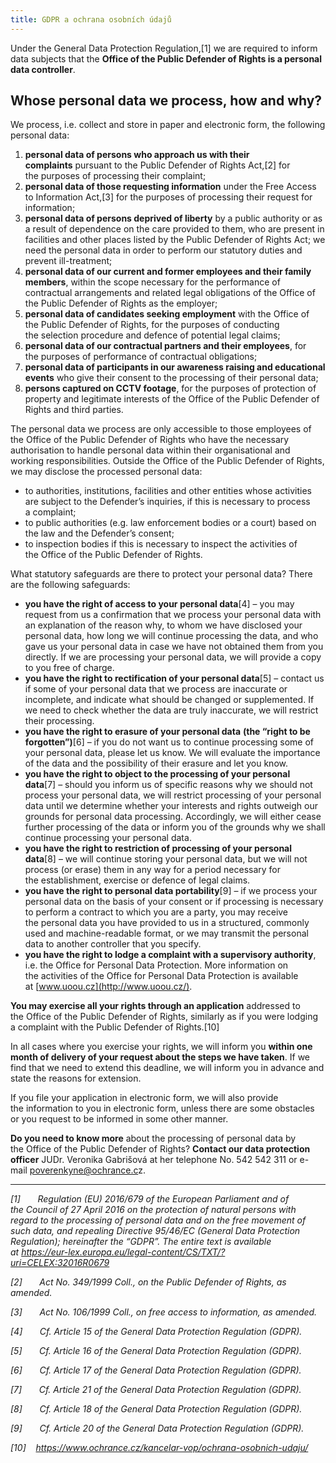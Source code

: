 ```yaml
---
title: GDPR a ochrana osobních údajů
---
```

<!--StartFragment-->

Under the General Data Protection Regulation,\[1] we are required to inform data subjects that the **Office of the Public Defender of Rights is a personal data controller**.

<!--EndFragment-->

<!--StartFragment-->

## Whose personal data we process, how and why?

<!--EndFragment-->

<!--StartFragment-->

We process, i.e. collect and store in paper and electronic form, the following personal data:

<!--StartFragment-->

1. **personal data of persons who approach us with their complaints** pursuant to the Public Defender of Rights Act,\[2] for the purposes of processing their complaint;
2. **personal data of those requesting information** under the Free Access to Information Act,\[3] for the purposes of processing their request for information;
3. **personal data of persons deprived of liberty** by a public authority or as a result of dependence on the care provided to them, who are present in facilities and other places listed by the Public Defender of Rights Act; we need the personal data in order to perform our statutory duties and prevent ill-treatment;
4. **personal data of our current and former employees and their family members**, within the scope necessary for the performance of contractual arrangements and related legal obligations of the Office of the Public Defender of Rights as the employer;
5. **personal data of candidates seeking employment** with the Office of the Public Defender of Rights, for the purposes of conducting the selection procedure and defence of potential legal claims;
6. **personal data of our contractual partners and their employees**, for the purposes of performance of contractual obligations;
7. **personal data of participants in our awareness raising and educational events** who give their consent to the processing of their personal data;
8. **persons captured on CCTV footage**, for the purposes of protection of property and legitimate interests of the Office of the Public Defender of Rights and third parties.

<!--EndFragment-->

<!--StartFragment-->

The personal data we process are only accessible to those employees of the Office of the Public Defender of Rights who have the necessary authorisation to handle personal data within their organisational and working responsibilities. Outside the Office of the Public Defender of Rights, we may disclose the processed personal data:

* to authorities, institutions, facilities and other entities whose activities are subject to the Defender’s inquiries, if this is necessary to process a complaint;
* to public authorities (e.g. law enforcement bodies or a court) based on the law and the Defender’s consent;
* to inspection bodies if this is necessary to inspect the activities of the Office of the Public Defender of Rights.

<!--EndFragment-->

<!--StartFragment-->

What statutory safeguards are there to protect your personal data? There are the following safeguards:

* **you have the right of access to your personal data**\[4] – you may request from us a confirmation that we process your personal data with an explanation of the reason why, to whom we have disclosed your personal data, how long we will continue processing the data, and who gave us your personal data in case we have not obtained them from you directly. If we are processing your personal data, we will provide a copy to you free of charge.
* **you have the right to rectification of your personal data**\[5] – contact us if some of your personal data that we process are inaccurate or incomplete, and indicate what should be changed or supplemented. If we need to check whether the data are truly inaccurate, we will restrict their processing.
* **you have the right to erasure of your personal data** **(the “right to be forgotten”)**\[6] – if you do not want us to continue processing some of your personal data, please let us know. We will evaluate the importance of the data and the possibility of their erasure and let you know.
* **you have the right to object to the processing of your personal data**\[7] – should you inform us of specific reasons why we should not process your personal data, we will restrict processing of your personal data until we determine whether your interests and rights outweigh our grounds for personal data processing. Accordingly, we will either cease further processing of the data or inform you of the grounds why we shall continue processing your personal data.
* **you have the right to restriction of processing of your personal data**\[8] – we will continue storing your personal data, but we will not process (or erase) them in any way for a period necessary for the establishment, exercise or defence of legal claims.
* **you have the right to personal data portability**\[9] – if we process your personal data on the basis of your consent or if processing is necessary to perform a contract to which you are a party, you may receive the personal data you have provided to us in a structured, commonly used and machine-readable format, or we may transmit the personal data to another controller that you specify.
* **you have the right to lodge a complaint with a supervisory authority**, i.e. the Office for Personal Data Protection. More information on the activities of the Office for Personal Data Protection is available at [www.uoou.cz](http://www.uoou.cz/).

<!--EndFragment-->

<!--StartFragment-->

**You may exercise all your rights through an application** addressed to the Office of the Public Defender of Rights, similarly as if you were lodging a complaint with the Public Defender of Rights.\[10]

In all cases where you exercise your rights, we will inform you **within one month of delivery of your request about the steps we have taken**. If we find that we need to extend this deadline, we will inform you in advance and state the reasons for extension.

If you file your application in electronic form, we will also provide the information to you in electronic form, unless there are some obstacles or you request to be informed in some other manner.

**Do you need to know more** about the processing of personal data by the Office of the Public Defender of Rights? **Contact our data protection officer** JUDr. Veronika Gabrišová at her telephone No. 542 542 311 or e-mail [poverenkyne@ochrance.c](mailto:poverenkyne@ochrance.cz)z.



- - -

*\[1]       Regulation (EU) 2016/679 of the European Parliament and of the Council of 27 April 2016 on the protection of natural persons with regard to the processing of personal data and on the free movement of such data, and repealing Directive 95/46/EC (General Data Protection Regulation); hereinafter the “GDPR”. The entire text is available at <https://eur-lex.europa.eu/legal-content/CS/TXT/?uri=CELEX:32016R0679>* 

*\[2]       Act No. 349/1999 Coll., on the Public Defender of Rights, as amended.*

*\[3]       Act No. 106/1999 Coll., on free access to information, as amended.*

*\[4]       Cf. Article 15 of the General Data Protection Regulation (GDPR).*

*\[5]       Cf. Article 16 of the General Data Protection Regulation (GDPR).*

*\[6]       Cf. Article 17 of the General Data Protection Regulation (GDPR).*

*\[7]       Cf. Article 21 of the General Data Protection Regulation (GDPR).*

*\[8]       Cf. Article 18 of the General Data Protection Regulation (GDPR).*

*\[9]       Cf. Article 20 of the General Data Protection Regulation (GDPR).*

*\[10]    <https://www.ochrance.cz/kancelar-vop/ochrana-osobnich-udaju/>* 

<!--EndFragment-->